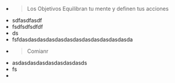 - > Los Objetivos Equilibran tu mente y definen tus acciones
- sdfasdfasdf
- fsdfsdfsdfdf
- ds
- fsfdasdasdasdasdasdasdasdasdasdasdasdasda
- > Comianr
- asdasdasdasdasdasdasdasds
- fs
-